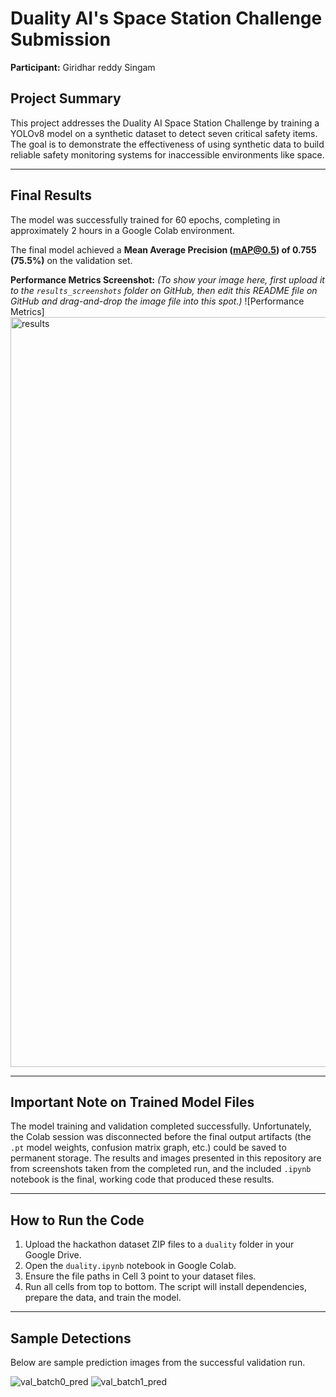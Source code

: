 # Duality AI's Space Station Challenge Submission
**Participant:** Giridhar reddy Singam

## Project Summary
This project addresses the Duality AI Space Station Challenge by training a YOLOv8 model on a synthetic dataset to detect seven critical safety items. The goal is to demonstrate the effectiveness of using synthetic data to build reliable safety monitoring systems for inaccessible environments like space.

---

## Final Results
The model was successfully trained for 60 epochs, completing in approximately 2 hours in a Google Colab environment.

The final model achieved a **Mean Average Precision (mAP@0.5) of 0.755 (75.5%)** on the validation set.

**Performance Metrics Screenshot:**
*(To show your image here, first upload it to the `results_screenshots` folder on GitHub, then edit this README file on GitHub and drag-and-drop the image file into this spot.)*
![Performance Metrics]<img width="2400" height="1200" alt="results" src="https://github.com/user-attachments/assets/d6aff969-4430-45d3-94be-108717f30f4a" />



---

## **Important Note on Trained Model Files**
The model training and validation completed successfully. Unfortunately, the Colab session was disconnected before the final output artifacts (the `.pt` model weights, confusion matrix graph, etc.) could be saved to permanent storage. The results and images presented in this repository are from screenshots taken from the completed run, and the included `.ipynb` notebook is the final, working code that produced these results.

---

## How to Run the Code
1.  Upload the hackathon dataset ZIP files to a `duality` folder in your Google Drive.
2.  Open the `duality.ipynb` notebook in Google Colab.
3.  Ensure the file paths in Cell 3 point to your dataset files.
4.  Run all cells from top to bottom. The script will install dependencies, prepare the data, and train the model.

---

## Sample Detections
Below are sample prediction images from the successful validation run.


![val_batch0_pred](https://github.com/user-attachments/assets/04b6725c-acad-42b0-8256-c3143628cb17)
![val_batch1_pred](https://github.com/user-attachments/assets/fc6ff68a-5120-44bf-bf9d-632241449f79)
